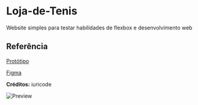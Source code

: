 # Loja-de-Tenis
Website simples para testar habilidades de flexbox e desenvolvimento web

## Referência
[Protótipo](https://www.figma.com/proto/n95V6U9O57ZDSQu3HiPzxX/Desafios---Codel%C3%A2ndia-(Copy)?page-id=1883%3A2&node-id=1973%3A39&viewport=563%2C1128%2C0.6&scaling=min-zoom)

[Figma](https://www.figma.com/file/Yb9IBH56g7T1hdIyZ3BMNO/Desafios---Codelândia?node-id=16172%3A274)

**Créditos:** iuricode

![Preview](https://cdn.discordapp.com/attachments/1030673188901900329/1031012422900797492/screencapture-127-0-0-1-5500-index-html-2022-10-15-22_14_54.png)
